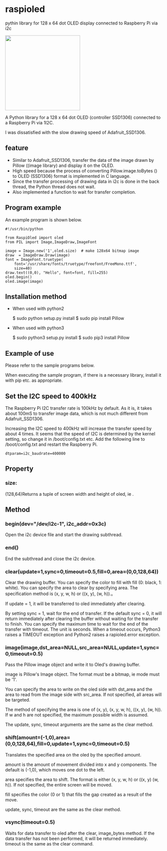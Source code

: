 # raspioled
pythin library for 128 x 64 dot OLED display connected to Raspberry Pi via i2c

<a href="https://github.com/h-nari/raspioled/wiki/images/181217a0.jpg">
<img src="https://github.com/h-nari/raspioled/wiki/images/181217a0.jpg" width="240"></a>

A Python library for a 128 x 64 dot OLED (controller SSD1306) connected to a Raspberry Pi via 1I2C.

I was dissatisfied with the slow drawing speed of Adafruit_SSD1306.

## feature

- Similar to Adafruit_SSD1306, transfer the data of the image drawn by Pillow ((image library) and display it on the OLED.
- High speed because the process of converting Pillow.image.toBytes () to OLED (SSD1306) format is implemented in C language.
- Since the transfer processing of drawing data in i2c is done in the back thread, the Python thread does not wait.
- Also implemented a function to wait for transfer completion. 

## Program example

An example program is shown below.

    #!/usr/bin/python

    from RaspiOled import oled
    from PIL import Image,ImageDraw,ImageFont

    image = Image.new('1',oled.size)  # make 128x64 bitmap image
    draw  = ImageDraw.Draw(image)
    font = ImageFont.truetype(
        font='/usr/share/fonts/truetype/freefont/FreeMono.ttf',
        size=40)
    draw.text((0,0), "Hello", font=font, fill=255)
    oled.begin()
    oled.image(image)


## Installation method
- When used with python2

    $ sudo python setup.py install
    $ sudo pip install Pillow


- When used with python3

    $ sudo python3 setup.py install
    $ sudo pip3 install Pillow


## Example of use

Please refer to the sample programs below.

When executing the sample program, if there is a necessary library, install it with pip etc. as appropriate.

## Set the I2C speed to 400kHz

The Raspberry Pi I2C transfer rate is 100kHz by default. As it is, it takes about 100mS to transfer image data, which is not much different from Adafruit_SSD1306.

Increasing the I2C speed to 400kHz will increase the transfer speed by about 4 times. It seems that the speed of I2C is determined by the kernel setting, so change it in /boot/config.txt etc.
Add the following line to /boot/config.txt and restart the Raspberry Pi.

    dtparam=i2c_baudrate=400000


## Property

### **size**: 

(128,64)Returns a tuple of screen width and height of oled, ie .

## Method

### **begin(dev="/dev/i2c-1", i2c_addr=0x3c)**

Open the i2c device file and start the drawing subthread.

### **end()**

End the subthread and close the i2c device.

### **clear(update=1,sync=0,timeout=0.5,fill=0,area=(0,0,128,64))**

Clear the drawing buffer.
You can specify the color to fill with fill (0: black, 1: white).
You can specify the area to clear by specifying area. The specification method is (x, y, w, h) or ((x, y), (w, h)).。

If update = 1, it will be transferred to oled immediately after clearing.

By setting sync = 1, wait for the end of transfer. If the default sync = 0, it will return immediately after clearing the buffer without waiting for the transfer to finish.
You can specify the maximum time to wait for the end of the transfer with timeout. The unit is seconds. When a timeout occurs, Python3 raises a TIMEOUT exception and Python2 raises a rapioled.error exception.

### **image(image,dst_area=NULL,src_area=NULL,update=1,sync=0,timeout=0.5)**

Pass the Pillow image object and write it to Oled's drawing buffer.

image is Pillow's Image object. The format must be a bitmap, ie mode must be '1'.

You can specify the area to write on the oled side with dst_area and the area to read from the image side with src_area. If not specified, all areas will be targeted.

The method of specifying the area is one of (x, y), (x, y, w, h), ((x, y), (w, h)). If w and h are not specified, the maximum possible width is assumed.

The update, sync, timeout arguments are the same as the clear method.

### **shift(amount=(-1,0),area=(0,0,128,64),fill=0,update=1,sync=0,timeout=0.5)**

Translates the specified area on the oled by the specified amount.

amount is the amount of movement divided into x and y components. The default is (-1,0), which moves one dot to the left.

area specifies the area to shift. The format is either (x, y, w, h) or ((x, y) (w, h)). If not specified, the entire screen will be moved.

fill specifies the color (0 or 1) that fills the gap created as a result of the move.

update, sync, timeout are the same as the clear method.

### **vsync(timeout=0.5)**

Waits for data transfer to oled after the clear, image_bytes method.
If the data transfer has not been performed, it will be returned immediately.
timeout is the same as the clear command.




    

